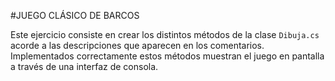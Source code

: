 ﻿#JUEGO CLÁSICO DE BARCOS

Este ejercicio consiste en crear los distintos métodos de la clase `Dibuja.cs` acorde a las descripciones que aparecen en los comentarios.
Implementados correctamente estos métodos muestran el juego en pantalla a través de una interfaz de consola.